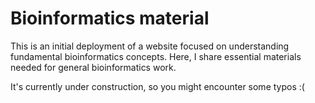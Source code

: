 # Bioinformatics material
This is an initial deployment of a website focused on understanding fundamental bioinformatics concepts. Here, I share essential materials needed for general bioinformatics work.

It's currently under construction, so you might encounter some typos :(